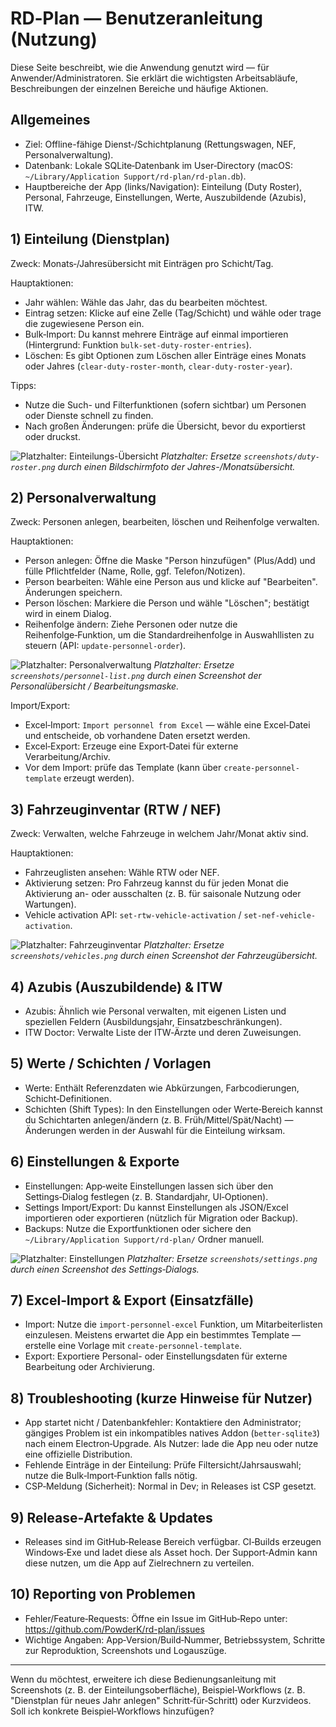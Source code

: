 # RD‑Plan — Benutzeranleitung (Nutzung)

Diese Seite beschreibt, wie die Anwendung genutzt wird — für Anwender/Administratoren. Sie erklärt die wichtigsten Arbeitsabläufe, Beschreibungen der einzelnen Bereiche und häufige Aktionen.

## Allgemeines

- Ziel: Offline-fähige Dienst‑/Schichtplanung (Rettungswagen, NEF, Personalverwaltung).
- Datenbank: Lokale SQLite‑Datenbank im User‑Directory (macOS: `~/Library/Application Support/rd-plan/rd-plan.db`).
- Hauptbereiche der App (links/Navigation): Einteilung (Duty Roster), Personal, Fahrzeuge, Einstellungen, Werte, Auszubildende (Azubis), ITW.

## 1) Einteilung (Dienstplan)

Zweck: Monats‑/Jahresübersicht mit Einträgen pro Schicht/Tag.

Hauptaktionen:
- Jahr wählen: Wähle das Jahr, das du bearbeiten möchtest.
- Eintrag setzen: Klicke auf eine Zelle (Tag/Schicht) und wähle oder trage die zugewiesene Person ein.
- Bulk‑Import: Du kannst mehrere Einträge auf einmal importieren (Hintergrund: Funktion `bulk-set-duty-roster-entries`).
- Löschen: Es gibt Optionen zum Löschen aller Einträge eines Monats oder Jahres (`clear-duty-roster-month`, `clear-duty-roster-year`).

Tipps:
- Nutze die Such- und Filterfunktionen (sofern sichtbar) um Personen oder Dienste schnell zu finden.
- Nach großen Änderungen: prüfe die Übersicht, bevor du exportierst oder druckst.

![Platzhalter: Einteilungs-Übersicht](screenshots/duty-roster.png)
*Platzhalter: Ersetze `screenshots/duty-roster.png` durch einen Bildschirmfoto der Jahres-/Monatsübersicht.*

## 2) Personalverwaltung

Zweck: Personen anlegen, bearbeiten, löschen und Reihenfolge verwalten.

Hauptaktionen:
- Person anlegen: Öffne die Maske "Person hinzufügen" (Plus/Add) und fülle Pflichtfelder (Name, Rolle, ggf. Telefon/Notizen).
- Person bearbeiten: Wähle eine Person aus und klicke auf "Bearbeiten". Änderungen speichern.
- Person löschen: Markiere die Person und wähle "Löschen"; bestätigt wird in einem Dialog.
- Reihenfolge ändern: Ziehe Personen oder nutze die Reihenfolge‑Funktion, um die Standardreihenfolge in Auswahllisten zu steuern (API: `update-personnel-order`).

![Platzhalter: Personalverwaltung](screenshots/personnel-list.png)
*Platzhalter: Ersetze `screenshots/personnel-list.png` durch einen Screenshot der Personalübersicht / Bearbeitungsmaske.*

Import/Export:
- Excel‑Import: `Import personnel from Excel` — wähle eine Excel‑Datei und entscheide, ob vorhandene Daten ersetzt werden.
- Excel‑Export: Erzeuge eine Export‑Datei für externe Verarbeitung/Archiv.
- Vor dem Import: prüfe das Template (kann über `create-personnel-template` erzeugt werden).

## 3) Fahrzeuginventar (RTW / NEF)

Zweck: Verwalten, welche Fahrzeuge in welchem Jahr/Monat aktiv sind.

Hauptaktionen:
- Fahrzeuglisten ansehen: Wähle RTW oder NEF.
- Aktivierung setzen: Pro Fahrzeug kannst du für jeden Monat die Aktivierung an- oder ausschalten (z. B. für saisonale Nutzung oder Wartungen).
- Vehicle activation API: `set-rtw-vehicle-activation` / `set-nef-vehicle-activation`.

![Platzhalter: Fahrzeuginventar](screenshots/vehicles.png)
*Platzhalter: Ersetze `screenshots/vehicles.png` durch einen Screenshot der Fahrzeugübersicht.*

## 4) Azubis (Auszubildende) & ITW

- Azubis: Ähnlich wie Personal verwalten, mit eigenen Listen und speziellen Feldern (Ausbildungsjahr, Einsatzbeschränkungen).
- ITW Doctor: Verwalte Liste der ITW‑Ärzte und deren Zuweisungen.

## 5) Werte / Schichten / Vorlagen

- Werte: Enthält Referenzdaten wie Abkürzungen, Farbcodierungen, Schicht‑Definitionen.
- Schichten (Shift Types): In den Einstellungen oder Werte‑Bereich kannst du Schichtarten anlegen/ändern (z. B. Früh/Mittel/Spät/Nacht) — Änderungen werden in der Auswahl für die Einteilung wirksam.

## 6) Einstellungen & Exporte

- Einstellungen: App‑weite Einstellungen lassen sich über den Settings‑Dialog festlegen (z. B. Standardjahr, UI‑Optionen).
- Settings Import/Export: Du kannst Einstellungen als JSON/Excel importieren oder exportieren (nützlich für Migration oder Backup).
- Backups: Nutze die Exportfunktionen oder sichere den `~/Library/Application Support/rd-plan/` Ordner manuell.

![Platzhalter: Einstellungen](screenshots/settings.png)
*Platzhalter: Ersetze `screenshots/settings.png` durch einen Screenshot des Settings‑Dialogs.*

## 7) Excel‑Import & Export (Einsatzfälle)

- Import: Nutze die `import-personnel-excel` Funktion, um Mitarbeiterlisten einzulesen. Meistens erwartet die App ein bestimmtes Template — erstelle eine Vorlage mit `create-personnel-template`.
- Export: Exportiere Personal- oder Einstellungsdaten für externe Bearbeitung oder Archivierung.

## 8) Troubleshooting (kurze Hinweise für Nutzer)

- App startet nicht / Datenbankfehler: Kontaktiere den Administrator; gängiges Problem ist ein inkompatibles natives Addon (`better-sqlite3`) nach einem Electron‑Upgrade. Als Nutzer: lade die App neu oder nutze eine offizielle Distribution.
- Fehlende Einträge in der Einteilung: Prüfe Filtersicht/Jahrsauswahl; nutze die Bulk‑Import‑Funktion falls nötig.
- CSP‑Meldung (Sicherheit): Normal in Dev; in Releases ist CSP gesetzt.

## 9) Release‑Artefakte & Updates

- Releases sind im GitHub‑Release Bereich verfügbar. CI‑Builds erzeugen Windows‑Exe und ladet diese als Asset hoch. Der Support‑Admin kann diese nutzen, um die App auf Zielrechnern zu verteilen.

## 10) Reporting von Problemen

- Fehler/Feature‑Requests: Öffne ein Issue im GitHub‑Repo unter: https://github.com/PowderK/rd-plan/issues
- Wichtige Angaben: App‑Version/Build‑Nummer, Betriebssystem, Schritte zur Reproduktion, Screenshots und Logauszüge.

---

Wenn du möchtest, erweitere ich diese Bedienungsanleitung mit Screenshots (z. B. der Einteilungsoberfläche), Beispiel‑Workflows (z. B. "Dienstplan für neues Jahr anlegen" Schritt‑für‑Schritt) oder Kurzvideos. Soll ich konkrete Beispiel‑Workflows hinzufügen? 
